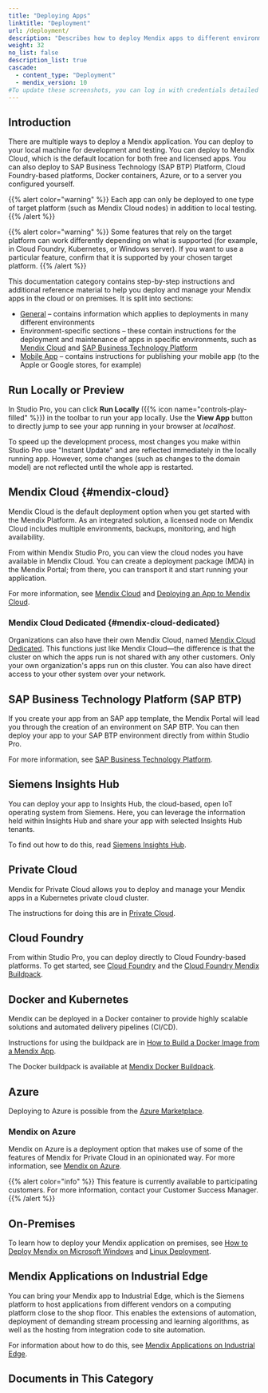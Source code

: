 ```yaml
---
title: "Deploying Apps"
linktitle: "Deployment"
url: /deployment/
description: "Describes how to deploy Mendix apps to different environments and how to manage those deployments."
weight: 32
no_list: false 
description_list: true
cascade:
  - content_type: "Deployment"
  - mendix_version: 10
#To update these screenshots, you can log in with credentials detailed in How to Update Screenshots Using Team Apps.
---
```


## Introduction

There are multiple ways to deploy a Mendix application. You can deploy to your local machine for development and testing. You can deploy to Mendix Cloud, which is the default location for both free and licensed apps. You can also deploy to SAP Business Technology (SAP BTP) Platform, Cloud Foundry-based platforms, Docker containers, Azure, or to a server you configured yourself.

{{% alert color="warning" %}}
Each app can only be deployed to one type of target platform (such as Mendix Cloud nodes) in addition to local testing.
{{% /alert %}}

{{% alert color="warning" %}}
Some features that rely on the target platform can work differently depending on what is supported (for example, in Cloud Foundry, Kubernetes, or Windows server). If you want to use a particular feature, confirm that it is supported by your chosen target platform.
{{% /alert %}}

This documentation category contains step-by-step instructions and additional reference material to help you deploy and manage your Mendix apps in the cloud or on premises. It is split into sections:

* [General](/developerportal/deploy/general/) – contains information which applies to deployments in many different environments
* Environment-specific sections – these contain instructions for the deployment and maintenance of apps in specific environments, such as [Mendix Cloud](/developerportal/deploy/mendix-cloud-deploy/) and [SAP Business Technology Platform](/developerportal/deploy/sap-cloud-platform/)
* [Mobile App](/developerportal/deploy/mobileapp/) – contains instructions for publishing your mobile app (to the Apple or Google stores, for example)

## Run Locally or Preview

In Studio Pro, you can click **Run Locally** ({{% icon name="controls-play-filled" %}}) in the toolbar to run your app locally. Use the **View App** button to directly jump to see your app running in your browser at *localhost*.

To speed up the development process, most changes you make within Studio Pro use "Instant Update" and are reflected immediately in the locally running app. However, some changes (such as changes to the domain model) are not reflected until the whole app is restarted.

## Mendix Cloud {#mendix-cloud}

Mendix Cloud is the default deployment option when you get started with the Mendix Platform. As an integrated solution, a licensed node on Mendix Cloud includes multiple environments, backups, monitoring, and high availability.

From within Mendix Studio Pro, you can view the cloud nodes you have available in Mendix Cloud. You can create a deployment package (MDA) in the Mendix Portal; from there, you can transport it and start running your application. 

For more information, see [Mendix Cloud](/developerportal/deploy/mendix-cloud-deploy/) and [Deploying an App to Mendix Cloud](/developerportal/deploy/mendix-cloud-deploy/deploying-an-app/).

### Mendix Cloud Dedicated {#mendix-cloud-dedicated}

Organizations can also have their own Mendix Cloud, named [Mendix Cloud Dedicated](https://www.mendix.com/evaluation-guide/app-lifecycle/mendix-cloud-overview/#mendix-cloud-vpc). This functions just like Mendix Cloud—the difference is that the cluster on which the apps run is not shared with any other customers. Only your own organization's apps run on this cluster. You can also have direct access to your other system over your network.

## SAP Business Technology Platform (SAP BTP)

If you create your app from an SAP app template, the Mendix Portal will lead you through the creation of an environment on SAP BTP. You can then deploy your app to your SAP BTP environment directly from within Studio Pro.

For more information, see [SAP Business Technology Platform](/developerportal/deploy/sap-cloud-platform/).

## Siemens Insights Hub

You can deploy your app to Insights Hub, the cloud-based, open IoT operating system from Siemens. Here, you can leverage the information held within Insights Hub and share your app with selected Insights Hub tenants.

To find out how to do this, read [Siemens Insights Hub](/developerportal/deploy/deploying-to-mindsphere/).

## Private Cloud

Mendix for Private Cloud allows you to deploy and manage your Mendix apps in a Kubernetes private cloud cluster.

The instructions for doing this are in [Private Cloud](/developerportal/deploy/private-cloud/).

## Cloud Foundry

From within Studio Pro, you can deploy directly to Cloud Foundry-based platforms. To get started, see [Cloud Foundry](/developerportal/deploy/cloud-foundry-deploy/) and the [Cloud Foundry Mendix Buildpack](https://github.com/mendix/cf-mendix-buildpack).

## Docker and Kubernetes

Mendix can be deployed in a Docker container to provide highly scalable solutions and automated delivery pipelines (CI/CD).

Instructions for using the buildpack are in [How to Build a Docker Image from a Mendix App](/developerportal/deploy/docker-deploy/). 

The Docker buildpack is available at [Mendix Docker Buildpack](https://github.com/mendix/docker-mendix-buildpack).

## Azure

Deploying to Azure is possible from the [Azure Marketplace](https://azuremarketplace.microsoft.com/en-us/marketplace/apps/mendix.mendix-pro).

### Mendix on Azure

Mendix on Azure is a deployment option that makes use of some of the features of Mendix for Private Cloud in an opinionated way. For more information, see [Mendix on Azure](/developerportal/deploy/mendix-on-azure/).

{{% alert color="info" %}} This feature is currently available to participating customers. For more information, contact your Customer Success Manager. {{% /alert %}}

## On-Premises

To learn how to deploy your Mendix application on premises, see [How to Deploy Mendix on Microsoft Windows](/developerportal/deploy/deploy-mendix-on-microsoft-windows/) and [Linux Deployment](/developerportal/deploy/linux/).

## Mendix Applications on Industrial Edge

You can bring your Mendix app to Industrial Edge, which is the Siemens platform to host applications from different vendors on a computing platform close to the shop floor. This enables the extensions of automation, deployment of demanding stream processing and learning algorithms, as well as the hosting from integration code to site automation.

For information about how to do this, see [Mendix Applications on Industrial Edge](/developerportal/deploy/mendix-app-on-industrial-edge/).

## Documents in This Category
